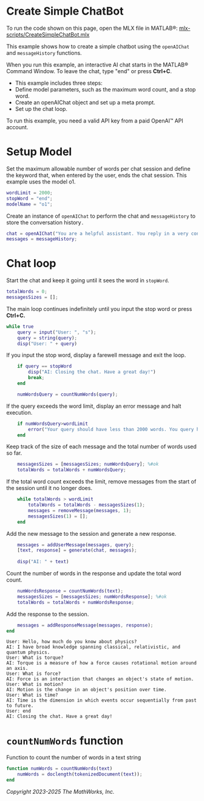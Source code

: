 
# Create Simple ChatBot

To run the code shown on this page, open the MLX file in MATLAB®: [mlx-scripts/CreateSimpleChatBot.mlx](mlx-scripts/CreateSimpleChatBot.mlx) 

This example shows how to create a simple chatbot using the `openAIChat` and `messageHistory` functions.


When you run this example, an interactive AI chat starts in the MATLAB® Command Window. To leave the chat, type "end" or press **Ctrl+C**.

-  This example includes three steps: 
-  Define model parameters, such as the maximum word count, and a stop word. 
-  Create an openAIChat object and set up a meta prompt. 
-  Set up the chat loop. 

To run this example, you need a valid API key from a paid OpenAI™ API account.

# Setup Model

Set the maximum allowable number of words per chat session and define the keyword that, when entered by the user, ends the chat session. This example uses the model o1.

```matlab
wordLimit = 2000;
stopWord = "end";
modelName = "o1";
```

Create an instance of `openAIChat` to perform the chat and `messageHistory` to store the conversation history`.`

```matlab
chat = openAIChat("You are a helpful assistant. You reply in a very concise way, keeping answers limited to short sentences.", ModelName=modelName);
messages = messageHistory;
```
# Chat loop

Start the chat and keep it going until it sees the word in `stopWord`.

```matlab
totalWords = 0;
messagesSizes = [];
```

The main loop continues indefinitely until you input the stop word or press **Ctrl+C.**

```matlab
while true
    query = input("User: ", "s");
    query = string(query);
    disp("User: " + query)
```

If you input the stop word, display a farewell message and exit the loop.

```matlab
    if query == stopWord
        disp("AI: Closing the chat. Have a great day!")
        break;
    end

    numWordsQuery = countNumWords(query);
```

If the query exceeds the word limit, display an error message and halt execution.

```matlab
    if numWordsQuery>wordLimit
        error("Your query should have less than 2000 words. You query had " + numWordsQuery + " words")
    end
```

Keep track of the size of each message and the total number of words used so far.

```matlab
    messagesSizes = [messagesSizes; numWordsQuery]; %#ok
    totalWords = totalWords + numWordsQuery;
```

If the total word count exceeds the limit, remove messages from the start of the session until it no longer does.

```matlab
    while totalWords > wordLimit
        totalWords = totalWords - messagesSizes(1);
        messages = removeMessage(messages, 1);
        messagesSizes(1) = [];
    end
```

Add the new message to the session and generate a new response.

```matlab
    messages = addUserMessage(messages, query);
    [text, response] = generate(chat, messages);
    
    disp("AI: " + text)
```

Count the number of words in the response and update the total word count.

```matlab
    numWordsResponse = countNumWords(text);
    messagesSizes = [messagesSizes; numWordsResponse]; %#ok
    totalWords = totalWords + numWordsResponse;
```

Add the response to the session.

```matlab
    messages = addResponseMessage(messages, response);
end
```

```matlabTextOutput
User: Hello, how much do you know about physics?
AI: I have broad knowledge spanning classical, relativistic, and quantum physics.
User: What is torque?
AI: Torque is a measure of how a force causes rotational motion around an axis.
User: What is force?
AI: Force is an interaction that changes an object's state of motion.
User: What is motion?
AI: Motion is the change in an object's position over time.
User: What is time?
AI: Time is the dimension in which events occur sequentially from past to future.
User: end
AI: Closing the chat. Have a great day!
```
# `countNumWords` function

Function to count the number of words in a text string

```matlab
function numWords = countNumWords(text)
    numWords = doclength(tokenizedDocument(text));
end
```

*Copyright 2023\-2025 The MathWorks, Inc.*

